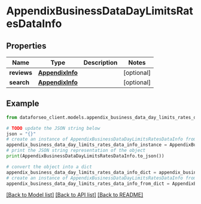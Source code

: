 # AppendixBusinessDataDayLimitsRatesDataInfo


## Properties

Name | Type | Description | Notes
------------ | ------------- | ------------- | -------------
**reviews** | [**AppendixInfo**](AppendixInfo.md) |  | [optional] 
**search** | [**AppendixInfo**](AppendixInfo.md) |  | [optional] 

## Example

```python
from dataforseo_client.models.appendix_business_data_day_limits_rates_data_info import AppendixBusinessDataDayLimitsRatesDataInfo

# TODO update the JSON string below
json = "{}"
# create an instance of AppendixBusinessDataDayLimitsRatesDataInfo from a JSON string
appendix_business_data_day_limits_rates_data_info_instance = AppendixBusinessDataDayLimitsRatesDataInfo.from_json(json)
# print the JSON string representation of the object
print(AppendixBusinessDataDayLimitsRatesDataInfo.to_json())

# convert the object into a dict
appendix_business_data_day_limits_rates_data_info_dict = appendix_business_data_day_limits_rates_data_info_instance.to_dict()
# create an instance of AppendixBusinessDataDayLimitsRatesDataInfo from a dict
appendix_business_data_day_limits_rates_data_info_from_dict = AppendixBusinessDataDayLimitsRatesDataInfo.from_dict(appendix_business_data_day_limits_rates_data_info_dict)
```
[[Back to Model list]](../README.md#documentation-for-models) [[Back to API list]](../README.md#documentation-for-api-endpoints) [[Back to README]](../README.md)


